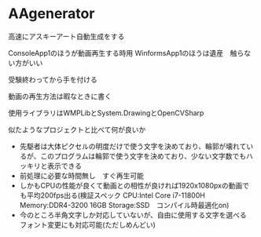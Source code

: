 # AAgenerator

高速にアスキーアート自動生成をする

ConsoleApp1のほうが動画再生する時用
WinformsApp1のほうは遺産　触らない方がいい

受験終わってから手を付ける

動画の再生方法は暇なときに書く

使用ライブラリはWMPLibとSystem.DrawingとOpenCVSharp

似たようなプロジェクトと比べて何が良いか

* 先駆者は大体ピクセルの明度だけで使う文字を決めており、輪郭が壊れているが、このプログラムは輪郭で使う文字を決めており、少ない文字数でもハッキリと表示できる
* 前処理に必要な時間無し　すぐ再生可能
* しかもCPUの性能が良くて動画との相性が良ければ1920x1080pxの動画でも平均200fps出る(検証スペック CPU:Intel Core i7-11800H Memory:DDR4-3200 16GB Storage:SSD　コンパイル時最適化on)
* 今のところ半角文字しか対応していないが、自由に使用する文字を選べる　フォント変更にも対応可能(ただしめんどい)
